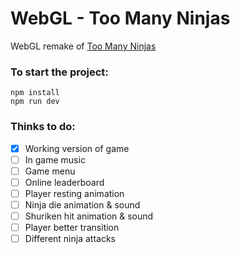 # WebGL - Too Many Ninjas

WebGL remake of [Too Many Ninjas](http://www.foddy.net/Ninjas.html)

### To start the project:

```
npm install
npm run dev
```

### Thinks to do:

- [x] Working version of game
- [ ] In game music
- [ ] Game menu
- [ ] Online leaderboard
- [ ] Player resting animation
- [ ] Ninja die animation & sound
- [ ] Shuriken hit animation & sound
- [ ] Player better transition
- [ ] Different ninja attacks